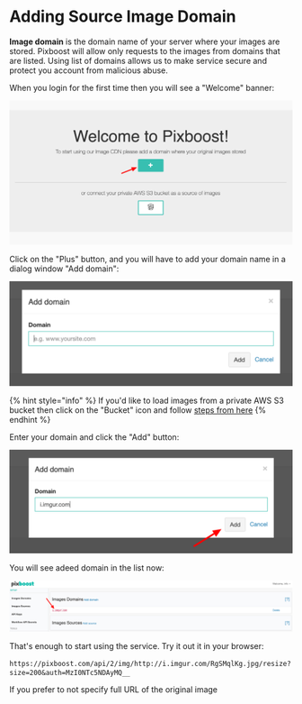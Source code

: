 # Adding Source Image Domain

**Image domain** is the domain name of your server where your images are stored. Pixboost will allow only requests to the images from domains that are listed. Using list of domains allows us to make service secure and protect you account from malicious abuse.

When you login for the first time then you will see a "Welcome" banner:

![](../.gitbook/assets/welcome.png)

Click on the "Plus" button, and you will have to add your domain name in a dialog window "Add domain":

![](../.gitbook/assets/add-domain-1.png)

{% hint style="info" %}
If you'd like to load images from a private AWS S3 bucket then click on the "Bucket" icon and follow [steps from here](adding-s3-bucket-image-source.md)
{% endhint %}

Enter your domain and click the "Add" button:

![](../.gitbook/assets/add-domain-2.png)

You will see adeed domain in the list now:

![](../.gitbook/assets/domains-list.png)

That's enough to start using the service. Try it out it in your browser:

```text
https://pixboost.com/api/2/img/http://i.imgur.com/RgSMqlKg.jpg/resize?size=200&auth=MzI0NTc5NDAyMQ__
```

If you prefer to not specify full URL of the original image 
